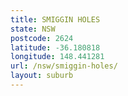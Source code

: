 ```yaml
---
title: SMIGGIN HOLES
state: NSW
postcode: 2624
latitude: -36.180818
longitude: 148.441281
url: /nsw/smiggin-holes/
layout: suburb
---
```

